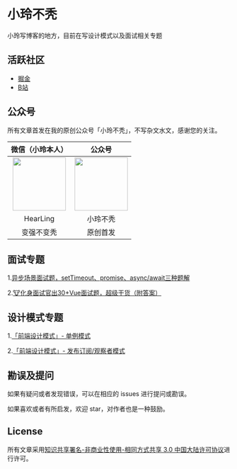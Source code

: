 # 小玲不秃

小玲写博客的地方，目前在写设计模式以及面试相关专题

## 活跃社区

- [掘金](https://juejin.cn/user/3922690515936312)
- [B站](https://space.bilibili.com/201738571)

## 公众号

所有文章首发在我的原创公众号「小玲不秃」，不写杂文水文，感谢您的关注。

|微信（小玲本人）|公众号|
|:----:|:----:|
|<img src="https://cdn.jsdelivr.net/gh/Chocolate1999/cdn@master/img/202204052043534.jpg" width="120">|<img src="https://cdn.jsdelivr.net/gh/Chocolate1999/cdn@master/img/202204052041351.jpg" width="120">|
|HearLing|小玲不秃|
|变强不变秃|原创首发|

## 面试专题

1.[异步场景面试题，setTimeout、promise、async/await三种题解](https://github.com/HearLing/Blog/issues/1)

2.[🐮化身面试官出30+Vue面试题，超级干货（附答案）](https://github.com/HearLing/Blog/issues/4)

## 设计模式专题
1.[「前端设计模式」- 单例模式 ](https://github.com/HearLing/Blog/issues/3)

2.[「前端设计模式」- 发布订阅/观察者模式](https://github.com/HearLing/Blog/issues/2)



## 勘误及提问

如果有疑问或者发现错误，可以在相应的 issues 进行提问或勘误。

如果喜欢或者有所启发，欢迎 star，对作者也是一种鼓励。

## License

所有文章采用[知识共享署名-非商业性使用-相同方式共享 3.0 中国大陆许可协议](http://creativecommons.org/licenses/by-nc-sa/3.0/cn/)进行许可。
